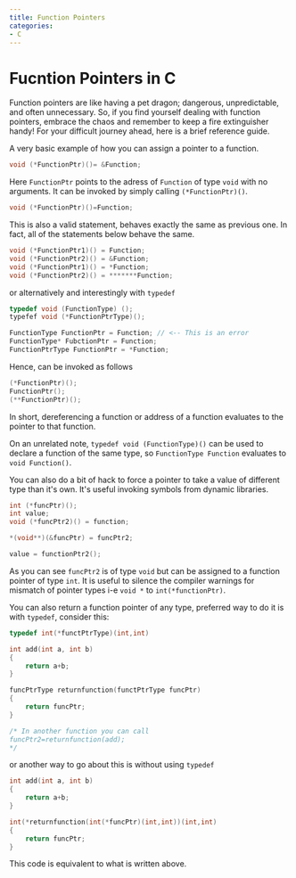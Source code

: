 ```yaml
---
title: Function Pointers
categories:
- C
---
```

# Fucntion Pointers in C

Function pointers are like having a pet dragon; dangerous, unpredictable, and often unnecessary. So, if you find yourself dealing with function pointers, embrace the chaos and remember to keep a fire extinguisher handy! For your difficult journey ahead, here is a brief reference guide.

A very basic example of how you can assign a pointer to a function.
~~~C
void (*FunctionPtr)()= &Function;
~~~
Here `FunctionPtr` points to the adress of `Function` of type `void` with no arguments. It can be invoked by simply calling `(*FunctionPtr)()`.

```C
void (*FunctionPtr)()=Function;
```
This is also a valid statement, behaves exactly the same as previous one. In fact, all of the statements below behave the same.

```C
void (*FunctionPtr1)() = Function;
void (*FunctionPtr2)() = &Function;
void (*FunctionPtr1)() = *Function;
void (*FunctionPtr2)() = *******Function;
```
or alternatively and interestingly with `typedef`
```C
typedef void (FunctionType) ();
typefef void (*FunctionPtrType)();

FunctionType FunctionPtr = Function; // <-- This is an error
FunctionType* FubctionPtr = Function;
FunctionPtrType FunctionPtr = *Function;

```

Hence, can be invoked as follows

```C
(*FunctionPtr)();
FunctionPtr();
(**FunctionPtr)();
```

In short, dereferencing a function or address of a function evaluates to the pointer to that function.

On an unrelated note, `typedef void (FunctionType)()` can be used to declare a function of the same type, so `FunctionType Function` evaluates to `void Function()`.

You can also do a bit of hack to force a pointer to take a value of different type than it's own. It's useful invoking symbols from dynamic libraries.

```C
int (*funcPtr)();
int value;
void (*funcPtr2)() = function;

*(void**)(&funcPtr) = funcPtr2;

value = functionPtr2();
```

As you can see `funcPtr2` is of type `void` but can be assigned to a function pointer of type `int`. It is useful to silence the compiler warnings for mismatch of pointer types i-e `void *` to `int(*functionPtr)`.

You can also return a function pointer of any type, preferred way to do it is with `typedef`, consider this:

```C
typedef int(*functPtrType)(int,int)

int add(int a, int b)
{
    return a+b;
}

funcPtrType returnfunction(functPtrType funcPtr)
{
    return funcPtr;
}

/* In another function you can call
funcPtr2=returnfunction(add);
*/
```

or another way to go about this is without using `typedef`

```C
int add(int a, int b)
{
    return a+b;
}

int(*returnfunction(int(*funcPtr)(int,int))(int,int)
{
    return funcPtr;
}
```
This code is equivalent to what is written above.
